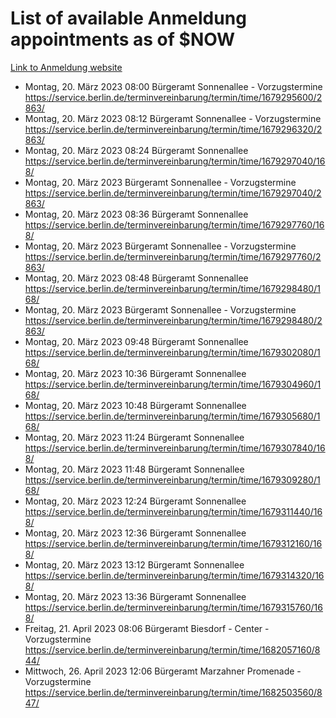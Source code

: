 # List of available Anmeldung appointments as of $NOW
[Link to Anmeldung website](https://service.berlin.de/terminvereinbarung/termin/tag.php?termin=1&anliegen[]=120686&dienstleisterlist=122210,122217,327316,122219,327312,122227,327314,122231,327346,122243,327348,122254,122252,329742,122260,329745,122262,329748,122271,327278,122273,327274,122277,327276,330436,122280,327294,122282,327290,122284,327292,122291,327270,122285,327266,122286,327264,122296,327268,150230,329760,122297,327286,122294,327284,122312,329763,122314,329775,122304,327330,122311,327334,122309,327332,317869,122281,327352,122279,329772,122283,122276,327324,122274,327326,122267,329766,122246,327318,122251,327320,122257,327322,122208,327298,122226,327300&herkunft=http%3A%2F%2Fservice.berlin.de%2Fdienstleistung%2F120686%2F)
- Montag, 20. März 2023 08:00 Bürgeramt Sonnenallee - Vorzugstermine https://service.berlin.de/terminvereinbarung/termin/time/1679295600/2863/
- Montag, 20. März 2023 08:12 Bürgeramt Sonnenallee - Vorzugstermine https://service.berlin.de/terminvereinbarung/termin/time/1679296320/2863/
- Montag, 20. März 2023 08:24 Bürgeramt Sonnenallee https://service.berlin.de/terminvereinbarung/termin/time/1679297040/168/
- Montag, 20. März 2023  Bürgeramt Sonnenallee - Vorzugstermine https://service.berlin.de/terminvereinbarung/termin/time/1679297040/2863/
- Montag, 20. März 2023 08:36 Bürgeramt Sonnenallee https://service.berlin.de/terminvereinbarung/termin/time/1679297760/168/
- Montag, 20. März 2023  Bürgeramt Sonnenallee - Vorzugstermine https://service.berlin.de/terminvereinbarung/termin/time/1679297760/2863/
- Montag, 20. März 2023 08:48 Bürgeramt Sonnenallee https://service.berlin.de/terminvereinbarung/termin/time/1679298480/168/
- Montag, 20. März 2023  Bürgeramt Sonnenallee - Vorzugstermine https://service.berlin.de/terminvereinbarung/termin/time/1679298480/2863/
- Montag, 20. März 2023 09:48 Bürgeramt Sonnenallee https://service.berlin.de/terminvereinbarung/termin/time/1679302080/168/
- Montag, 20. März 2023 10:36 Bürgeramt Sonnenallee https://service.berlin.de/terminvereinbarung/termin/time/1679304960/168/
- Montag, 20. März 2023 10:48 Bürgeramt Sonnenallee https://service.berlin.de/terminvereinbarung/termin/time/1679305680/168/
- Montag, 20. März 2023 11:24 Bürgeramt Sonnenallee https://service.berlin.de/terminvereinbarung/termin/time/1679307840/168/
- Montag, 20. März 2023 11:48 Bürgeramt Sonnenallee https://service.berlin.de/terminvereinbarung/termin/time/1679309280/168/
- Montag, 20. März 2023 12:24 Bürgeramt Sonnenallee https://service.berlin.de/terminvereinbarung/termin/time/1679311440/168/
- Montag, 20. März 2023 12:36 Bürgeramt Sonnenallee https://service.berlin.de/terminvereinbarung/termin/time/1679312160/168/
- Montag, 20. März 2023 13:12 Bürgeramt Sonnenallee https://service.berlin.de/terminvereinbarung/termin/time/1679314320/168/
- Montag, 20. März 2023 13:36 Bürgeramt Sonnenallee https://service.berlin.de/terminvereinbarung/termin/time/1679315760/168/
- Freitag, 21. April 2023 08:06 Bürgeramt Biesdorf - Center - Vorzugstermine https://service.berlin.de/terminvereinbarung/termin/time/1682057160/844/
- Mittwoch, 26. April 2023 12:06 Bürgeramt Marzahner Promenade - Vorzugstermine https://service.berlin.de/terminvereinbarung/termin/time/1682503560/847/
